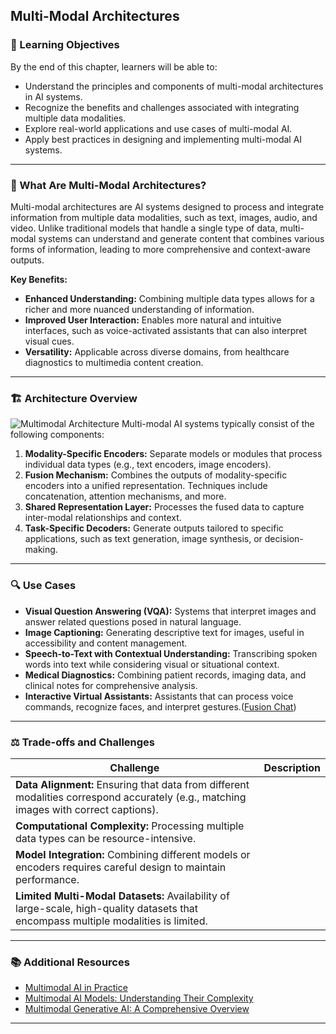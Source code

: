 
## Multi-Modal Architectures

### 🎯 Learning Objectives

By the end of this chapter, learners will be able to:

* Understand the principles and components of multi-modal architectures in AI systems.
* Recognize the benefits and challenges associated with integrating multiple data modalities.
* Explore real-world applications and use cases of multi-modal AI.
* Apply best practices in designing and implementing multi-modal AI systems.

---

### 🧠 What Are Multi-Modal Architectures?

Multi-modal architectures are AI systems designed to process and integrate information from multiple data modalities, such as text, images, audio, and video. Unlike traditional models that handle a single type of data, multi-modal systems can understand and generate content that combines various forms of information, leading to more comprehensive and context-aware outputs.

**Key Benefits:**

* **Enhanced Understanding:** Combining multiple data types allows for a richer and more nuanced understanding of information.
* **Improved User Interaction:** Enables more natural and intuitive interfaces, such as voice-activated assistants that can also interpret visual cues.
* **Versatility:** Applicable across diverse domains, from healthcare diagnostics to multimedia content creation.

---

### 🏗️ Architecture Overview
![Multimodal Architecture](https://www.akira.ai/hs-fs/hubfs/architecture-of-multi-modal-models.png?width=1920&height=1080&name=architecture-of-multi-modal-models.png)
Multi-modal AI systems typically consist of the following components:

1. **Modality-Specific Encoders:** Separate models or modules that process individual data types (e.g., text encoders, image encoders).
2. **Fusion Mechanism:** Combines the outputs of modality-specific encoders into a unified representation. Techniques include concatenation, attention mechanisms, and more.
3. **Shared Representation Layer:** Processes the fused data to capture inter-modal relationships and context.
4. **Task-Specific Decoders:** Generate outputs tailored to specific applications, such as text generation, image synthesis, or decision-making.

---

### 🔍 Use Cases

* **Visual Question Answering (VQA):** Systems that interpret images and answer related questions posed in natural language.
* **Image Captioning:** Generating descriptive text for images, useful in accessibility and content management.
* **Speech-to-Text with Contextual Understanding:** Transcribing spoken words into text while considering visual or situational context.
* **Medical Diagnostics:** Combining patient records, imaging data, and clinical notes for comprehensive analysis.
* **Interactive Virtual Assistants:** Assistants that can process voice commands, recognize faces, and interpret gestures.([Fusion Chat][1])

---

### ⚖️ Trade-offs and Challenges

| Challenge                                                                                                                             | Description |
| ------------------------------------------------------------------------------------------------------------------------------------- | ----------- |
| **Data Alignment:** Ensuring that data from different modalities correspond accurately (e.g., matching images with correct captions). |             |
| **Computational Complexity:** Processing multiple data types can be resource-intensive.                                               |             |
| **Model Integration:** Combining different models or encoders requires careful design to maintain performance.                        |             |
| **Limited Multi-Modal Datasets:** Availability of large-scale, high-quality datasets that encompass multiple modalities is limited.   |             |


---

### 📚 Additional Resources

* [Multimodal AI in Practice](https://deepgram.com/learn/multimodal-ai-in-practice)
* [Multimodal AI Models: Understanding Their Complexity](https://addepto.com/blog/multimodal-ai-models-understanding-their-complexity/)
* [Multimodal Generative AI: A Comprehensive Overview](https://www.codica.com/blog/a-comprehensive-overview-of-multimodal-generative-ai/)

---

[1]: https://fusionchat.ai/news/the-rise-of-multimodal-aia-game-changer?utm_source=chatgpt.com "The Rise Of Multimodal AI—A Game Changer - Fusion Chat"
